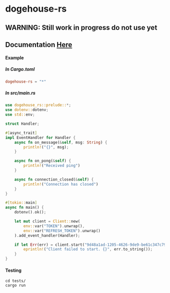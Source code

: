 # dogehouse-rs

## WARNING: Still work in progress do not use yet

## Documentation [Here](https://docs.rs/dogehouse-rs/)

#### Example
##### In Cargo.toml
```toml
dogehouse-rs = "*"
```

##### In src/main.rs

```rust
use dogehouse_rs::prelude::*;
use dotenv::dotenv;
use std::env;

struct Handler;

#[async_trait]
impl EventHandler for Handler {
	async fn on_message(&self, msg: String) {
		println!("{}", msg);
	}

	async fn on_pong(&self) {
		println!("Received ping")
	}

	async fn connection_closed(&self) {
		println!("Connection has closed")
	}
}

#[tokio::main]
async fn main() {
	dotenv().ok();

	let mut client = Client::new(
		env::var("TOKEN").unwrap(),
		env::var("REFRESH_TOKEN").unwrap()
	).add_event_handler(Handler);

	if let Err(err) = client.start("9d48a1ad-1205-4626-9de9-be61c347c798").await {
		eprintln!("Client failed to start. {}", err.to_string());
	}
}
```

#### Testing
```shell
cd tests/
cargo run
```